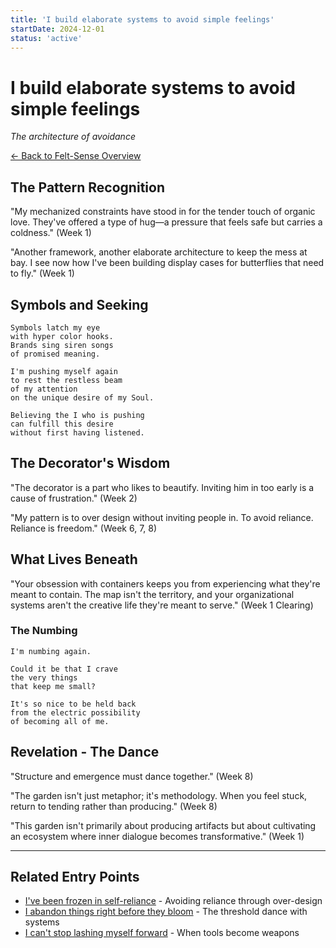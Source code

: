 ```yaml
---
title: 'I build elaborate systems to avoid simple feelings'
startDate: 2024-12-01
status: 'active'
---
```


# I build elaborate systems to avoid simple feelings

_The architecture of avoidance_

[← Back to Felt-Sense Overview](/experiments/felt-sense)

## The Pattern Recognition

"My mechanized constraints have stood in for the tender touch of organic love. They've offered a type of hug—a pressure that feels safe but carries a coldness." (Week 1)

"Another framework, another elaborate architecture to keep the mess at bay. I see now how I've been building display cases for butterflies that need to fly." (Week 1)

## Symbols and Seeking

```
Symbols latch my eye
with hyper color hooks.
Brands sing siren songs
of promised meaning.

I'm pushing myself again
to rest the restless beam
of my attention
on the unique desire of my Soul.

Believing the I who is pushing
can fulfill this desire
without first having listened.
```

## The Decorator's Wisdom

"The decorator is a part who likes to beautify. Inviting him in too early is a cause of frustration." (Week 2)

"My pattern is to over design without inviting people in. To avoid reliance. Reliance is freedom." (Week 6, 7, 8)

## What Lives Beneath

"Your obsession with containers keeps you from experiencing what they're meant to contain. The map isn't the territory, and your organizational systems aren't the creative life they're meant to serve." (Week 1 Clearing)

### The Numbing

```
I'm numbing again.

Could it be that I crave
the very things
that keep me small?

It's so nice to be held back
from the electric possibility
of becoming all of me.
```

## Revelation - The Dance

"Structure and emergence must dance together." (Week 8)

"The garden isn't just metaphor; it's methodology. When you feel stuck, return to tending rather than producing." (Week 8)

"This garden isn't primarily about producing artifacts but about cultivating an ecosystem where inner dialogue becomes transformative." (Week 1)

---

## Related Entry Points

- [I've been frozen in self-reliance](/experiments/felt-sense/entry-point-6) - Avoiding reliance through over-design
- [I abandon things right before they bloom](/experiments/felt-sense/entry-point-8) - The threshold dance with systems
- [I can't stop lashing myself forward](/experiments/felt-sense/entry-point-3) - When tools become weapons
